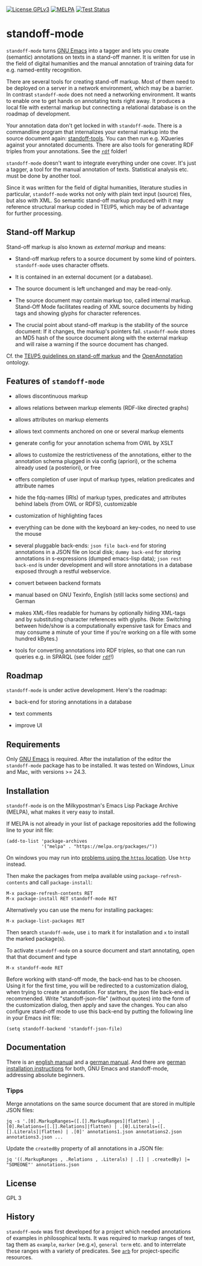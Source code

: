 [![License GPLv3](https://img.shields.io/badge/license-GPL_3-green.svg)](http://www.gnu.org/licenses/gpl-3.0.txt)
[![MELPA](https://melpa.org/packages/standoff-mode-badge.svg)](https://melpa.org/#/standoff-mode)
[![Test Status](https://travis-ci.org/lueck/standoff-mode.svg?branch=master)](https://travis-ci.org/lueck/standoff-mode)

# standoff-mode #

`standoff-mode` turns [GNU Emacs](http://www.gnu.org/software/emacs/)
into a tagger and lets you create (semantic) annotations on texts in a
stand-off manner. It is written for use in the field of digital
humanities and the manual annotation of training data for
e.g. named-entity recognition.

There are several tools for creating stand-off markup. Most of them
need to be deployed on a server in a network environment, which may be
a barrier. In contrast `standoff-mode` does not need a networking
environment. It wants to enable one to get hands on annotating texts
right away. It produces a local file with external markup but
connecting a relational database is on the roadmap of development.

Your annotation data don't get locked in with `standoff-mode`. There
is a commandline program that internalizes your external markup into
the source document again:
[standoff-tools](https://github.com/lueck/standoff-tools). You can
then run e.g. XQueries against your annotated documents. There are
also tools for generating RDF triples from your annotations. See the
[`rdf`](rdf) folder!

`standoff-mode` doesn't want to integrate everything under one
cover. It's just a tagger, a tool for the manual annotation of
texts. Statistical analysis etc. must be done by another tool.

Since it was written for the field of digital humanities, literature
studies in particular, `standoff-mode` works not only with plain text
input (source) files, but also with XML. So semantic stand-off markup
produced with it may reference structural markup coded in TEI/P5,
which may be of advantage for further processing.

## Stand-off Markup ##

Stand-off markup is also known as *external markup* and means:

- Stand-off markup refers to a source document by some kind of
  pointers. `standoff-mode` uses character offsets.

- It is contained in an external document (or a database).

- The source document is left unchanged and may be read-only.

- The source document may contain markup too, called internal
  markup. Stand-Off Mode facilitates reading of XML source documents
  by hiding tags and showing glyphs for character references.

- The crucial point about stand-off markup is the stability of the
  source document: If it changes, the markup's pointers
  fail. `standoff-mode` stores an MD5 hash of the source document
  along with the external markup and will raise a warning if the
  source document has changed.


Cf. the
[TEI/P5 guidelines on stand-off markup](http://www.tei-c.org/release/doc/tei-p5-doc/de/html/SA.html#SASO)
and the [OpenAnnotation](http://www.openannotation.org/spec/core/)
ontology.

## Features of `standoff-mode` ##

- allows discontinuous markup

- allows relations between markup elements (RDF-like directed graphs)

- allows attributes on markup elements

- allows text comments anchored on one or several markup elements

- generate config for your annotation schema from OWL by XSLT

- allows to customize the restrictiveness of the annotations, either
  to the annotation schema plugged in via config (apriori), or the
  schema already used (a posteriori), or free

- offers completion of user input of markup types, relation predicates
  and attribute names

- hide the fdq-names (IRIs) of markup types, predicates and attributes
  behind labels (from OWL or RDFS), customizable

- customization of highlighting faces

- everything can be done with the keyboard an key-codes, no need to
  use the mouse

- several pluggable back-ends: `json file back-end` for storing
  annotations in a JSON file on local disk; `dummy back-end` for
  storing annotations in s-expressions (dumped emacs-lisp data); `json
  rest back-end` is under development and will store annotations in a
  database exposed through a restful webservice.

- convert between backend formats

- manual based on GNU Texinfo, English (still lacks some sections) and
  German

- makes XML-files readable for humans by optionally hiding XML-tags
  and by substituting character references with glyphs. (Note:
  Switching between hide/show is a computationally expensive task for
  Emacs and may consume a minute of your time if you're working on a
  file with some hundred kBytes.)

- tools for converting annotations into RDF triples, so that one can
  run queries e.g. in SPARQL (see folder [`rdf`](rdf)!)

## Roadmap ##

`standoff-mode` is under active development. Here's the roadmap:

- back-end for storing annotations in a database

- text comments

- improve UI

## Requirements ##

Only [GNU Emacs](http://www.gnu.org/software/emacs/#Obtaining) is
required. After the installation of the editor the `standoff-mode`
package has to be installed. It was tested on Windows, Linux and Mac,
with versions >= 24.3.

## Installation ##

`standoff-mode` is on the Milkypostman's Emacs Lisp Package Archive
(MELPA), what makes it very easy to install.

If MELPA is not already in your list of package repositories add the
following line to your init file:

	(add-to-list 'package-archives
	             '("melpa" . "https://melpa.org/packages/"))

On windows you may run into
[problems using the `https` location](https://melpa.org/#/getting-started). Use
`http` instead.

Then make the packages from melpa available using
`package-refresh-contents` and call `package-install`:

	M-x package-refresh-contents RET
	M-x package-install RET standoff-mode RET

Alternatively you can use the menu for installing packages:

	M-x package-list-packages RET

Then search `standoff-mode`, use `i` to mark it for installation and
`x` to install the marked package(s).

To activate `standoff-mode` on a source document and start annotating,
open that that document and type

	M-x standoff-mode RET

Before working with stand-off mode, the back-end has to be
choosen. Using it for the first time, you will be redirected to a
customization dialog, when trying to create an annotation. For
starters, the json file back-end is recommended. Write
"standoff-json-file" (without quotes) into the form of the
customization dialog, then apply and save the changes. You can also
configure stand-off mode to use this back-end by putting the following
line in your Emacs init file:

	(setq standoff-backend 'standoff-json-file)

## Documentation ##

There is an
[english manual](http://lueck.github.io/standoff-mode/en/index.html)
and a
[german manual](http://lueck.github.io/standoff-mode/de/index.html).
And there are
[german installation instructions](http://beispiel.germanistik.rub.de/@@/doc/Emacs-Installation.pdf)
for both, GNU Emacs and standoff-mode, addressing absolute beginners.

### Tipps ###

Merge annotations on the same source document that are stored in
multiple JSON files:

```
jq -s '.[0].MarkupRanges=([.[].MarkupRanges]|flatten) | .[0].Relations=([.[].Relations]|flatten) | .[0].Literals=([.[].Literals]|flatten) | .[0]' annotations1.json annotations2.json annotations3.json ...
```

Update the `createdBy` property of all annotations in a JSON file:

```
jq '((.MarkupRanges , .Relations , .Literals) | .[] | .createdBy) |= "SOMEONE"' annotations.json
```



## License ##

GPL 3

## History

`standoff-mode` was first developed for a project which needed
annotations of examples in philosophical texts. It was required to
markup ranges of text, tag them as `example`, `marker` (»e.g.«),
`general term` etc. and to interrelate these ranges with a variety of
predicates. See [`arb`](arb) for project-specific resources.



<!--  LocalWords:  SQL RDF SPARQL OpenAnnotation roadmap TEI glyphs
 -->
<!--  LocalWords:  SASO config XSLT apriori posteriori fdq IRIs RDFS
 -->
<!--  LocalWords:  Texinfo RDBMS
 -->
